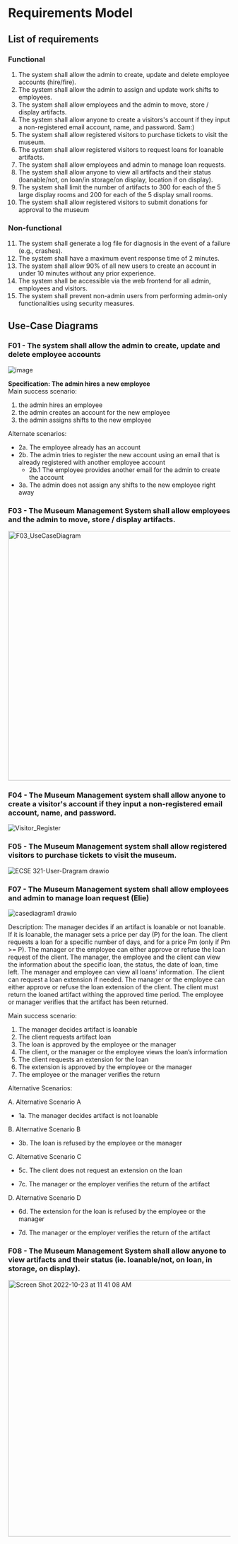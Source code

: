 # Requirements Model

## List of requirements

### Functional
1. The system shall allow the admin to create, update and delete employee accounts (hire/fire).
2. The system shall allow the admin to assign and update work shifts to employees.
3. The system shall allow employees and the admin to move, store / display artifacts.
4. The system shall allow anyone to create a visitors's account if they input a non-registered email account, name, and password. Sam:)
5. The system shall allow registered visitors to purchase tickets to visit the museum.
6. The system shall allow registered visitors to request loans for loanable artifacts.
7. The system shall allow employees and admin to manage loan requests.
8. The system shall allow anyone to view all artifacts and their status (loanable/not, on loan/in storage/on display, location if on display).
9. The system shall limit the number of artifacts to 300 for each of the 5 large display rooms and 200 for each of the 5 display small rooms.
10. The system shall allow registered visitors to submit donations for approval to the museum


### Non-functional
11. The system shall generate a log file for diagnosis in the event of a failure (e.g., crashes).
12. The system shall have a maximum event response time of 2 minutes.
13. The system shall allow 90% of all new users to create an account in under 10 minutes without any prior experience.
14. The system shall be accessible via the web frontend for all admin, employees and visitors.
15. The system shall prevent non-admin users from performing admin-only functionalities using security measures.



## Use-Case Diagrams
### F01 - The system shall allow the admin to create, update and delete employee accounts

![image](https://user-images.githubusercontent.com/97963882/197402283-be8381b6-9bd3-4a8b-900c-3cc5b8cc41fa.png)

**Specification: The admin hires a new employee**  
Main success scenario:  
1. the admin hires an employee
2. the admin creates an account for the new employee
3. the admin assigns shifts to the new employee 
  
Alternate scenarios:  
* 2a. The employee already has an account
* 2b. The admin tries to register the new account using an email that is already registered with another employee account
  * 2b.1 The employee provides another email for the admin to create the account
* 3a. The admin does not assign any shifts to the new employee right away
### F03 - The Museum Management System shall allow employees and the admin to move, store / display artifacts.
<img width="565" alt="F03_UseCaseDiagram" src="https://user-images.githubusercontent.com/98911345/197401953-221a6925-67d9-427e-918b-81299b3393f0.png">

### F04 - The Museum Management system shall allow anyone to create a visitor's account if they input a non-registered email account, name, and password.
![Visitor_Register](https://user-images.githubusercontent.com/97861909/197402095-3cb094d3-267a-446e-a3d4-e7c236b35c5f.png)


### F05 - The Museum Management system shall allow registered visitors to purchase tickets to visit the museum. 

![ECSE 321-User-Dragram drawio](https://user-images.githubusercontent.com/92070091/196830112-40c62e0b-245e-4e08-942d-17802b8de012.png)

### F07 - The Museum Management system shall allow employees and admin to manage loan request (Elie)

![casediagram1 drawio](https://user-images.githubusercontent.com/90018206/197401714-3e604a19-7b5c-46ea-8610-d90bfb329fb2.png)

Description: The manager decides if an artifact is loanable or not loanable. If it is loanable, the manager sets a price per day (P) for the loan. The client requests a loan for a specific number of days, and for a price Pm (only if Pm >= P). The manager or the employee can either approve or refuse the loan request of the client. The manager, the employee and the client can view the information about the specific loan, the status, the date of loan, time left. The manager and employee can view all loans’ information. The client can request a loan extension if needed. The manager or the employee can either approve or refuse the loan extension of the client. The client must return the loaned artifact withing the approved time period. The employee or manager verifies that the artifact has been returned. 

Main success scenario:
1.	The manager decides artifact is loanable 
2.	The client requests artifact loan 
3.	The loan is approved by the employee or the manager 
4.	The client, or the manager or the employee views the loan’s information
5.	The client requests an extension for the loan
6.	The extension is approved by the employee or the manager 
7.	The employee or the manager verifies the return 

Alternative Scenarios:

A.	Alternative Scenario A

- 1a. The manager decides artifact is not loanable 

B.	Alternative Scenario B 

- 3b. The loan is refused by the employee or the manager 

C.	Alternative Scenario C

- 5c. The client does not request an extension on the loan 

- 7c. The manager or the employer verifies the return of the artifact

D.	Alternative Scenario D 

- 6d. The extension for the loan is refused by the employee or the manager

- 7d. The manager or the employer verifies the return of the artifact 

### F08 - The Museum Management System shall allow anyone to view artifacts and their status (ie. loanable/not, on loan, in storage, on display).

<img width="581" alt="Screen Shot 2022-10-23 at 11 41 08 AM" src="https://user-images.githubusercontent.com/49253947/197401750-7cd4249d-8b5b-458a-982b-7b58584c9b5a.png">
